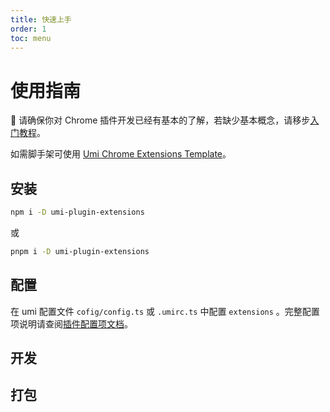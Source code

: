 ```yaml
---
title: 快速上手
order: 1
toc: menu
---
```


# 使用指南

🏮 请确保你对 Chrome 插件开发已经有基本的了解，若缺少基本概念，请移步[入门教程](/tutorial)。

如需脚手架可使用 [Umi Chrome Extensions Template](https://github.com/arvinxx/umi-chrome-extensions-template)。

## 安装

```bash
npm i -D umi-plugin-extensions
```

或

```bash
pnpm i -D umi-plugin-extensions
```

## 配置

在 umi 配置文件 `cofig/config.ts` 或 `.umirc.ts` 中配置 `extensions` 。完整配置项说明请查阅[插件配置项文档](/api/interfaces/extensionsplugin-config)。

## 开发

## 打包
